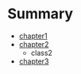 # Summary

* [chapter1](content/chapter1.md)
* [chapter2](content/chapter2.md)
   * class2
* [chapter3](content/chapter3.md)

